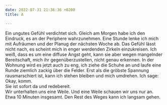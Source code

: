```yaml
---
date: 2022-07-31 21:36:36 +0200
title: A

---
```

Ein ungutes Gefühl verdichtet sich. Gleich am Morgen habe ich den Eindruck, es an der Periphere wahrzunehmen. Eine Stunde lenke ich mich mit Aufräumen und der Planug der nächsten Woche ab. Das Gefühl lässt nicht nach, es scheint mich in enger werdenden Zirkeln einzukreisen. Ich weiß, dass es um eine diffuse Angst geht, kann sie aber wegen mangelnder Bereitschaft, mich ihr gegenüberzustellen, nicht genau erkennen. In der Wohnung wird es jetzt auch zu eng, ich ziehe die Schuhe an und laufe eine Runde ziemlich zackig über die Felder. Erst als die gröbste Spannung rausmarschiert ist, kann ich stehen bleiben und mich umdrehen. Ich sage: Okay, komm.  
Sie ist sofort da und redebereit.   
Wir unterhalten uns eine Weile. Und eine Weile schauen wir uns nur an. Etwa 10 Minuten insgesamt. Den Rest des Weges kann ich langsam gehen. 